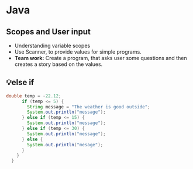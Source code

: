 # Java
## Scopes and User input 

- Understanding variable scopes
- Use Scanner, to provide values for simple programs.
- __Team work:__ Create a program, that asks user some questions and then creates a story based on the values.

## 💡else if
```java
double temp = -22.12;
      if (temp <= 5) {
        String message = "The weather is good outside";
        System.out.println("message");
      } else if (temp <= 15) {
        System.out.println("message");
      } else if (temp <= 30) {
        System.out.println("message");
      } else {
        System.out.println("mesage");
      }
    }
  }
```
